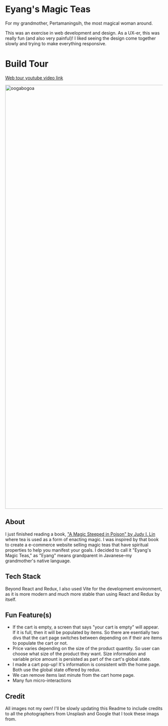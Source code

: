 
# Eyang's Magic Teas
For my grandmother, Pertamaningsih, the most magical woman around. 

This was an exercise in web development and design. As a UX-er, this was really fun (and also very painful)! I  liked seeing the design come together slowly and trying to make everything responsive. 

# Build Tour
[Web tour youtube video link](https://youtu.be/hvuWiTS8ehs)

<img width="1350" alt="oogabogoa" src="https://github.com/user-attachments/assets/620b5dcb-2d28-4cb0-b5fa-f36d66cd0d69" />

## About
I just finished reading a book, ["A Magic Steeped in Poison" by Judy I. Lin ](https://www.goodreads.com/book/show/56978089-a-magic-steeped-in-poison) where tea is used as a form of enacting magic. I was inspired by that book to create a e-commerce website selling magic teas that have spiritual properties to help you manifest your goals. I decided to call it "Eyang's Magic Teas," as "Eyang" means grandparent in Javanese–my grandmother's native language. 

## Tech Stack
Beyond React and Redux, I also used Vite for the development environment, as it is more modern and much more stable than using React and Redux by itself. 

## Fun Feature(s)
- If the cart is empty, a screen that says "your cart is empty" will appear. If it is full, then it will be populated by items. So there are esentially two divs that the cart page switches between depending on if their are items to populate the cart or not.
- Price varies depending on the size of the product quantity. So user can choose what size of the product they want. Size information and variable price amount is persisted as part of the cart's global state.  
- I made a cart pop-up! It's information is consistent with the home page. Both use the global state offered by redux.
- We can remove items last minute from the cart home page.
- Many fun micro-interactions

## Credit
All images not my own! I'll be slowly updating this Readme to include credits to all the photographers from Unsplash and Google that I took these imags from. 



